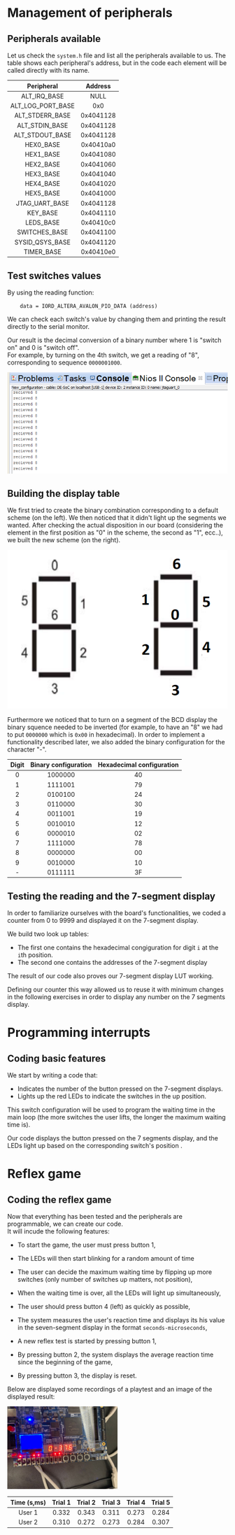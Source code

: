 # Management of peripherals 

## Peripherals available

Let us check the `system.h` file and list all the peripherals available to us.
The table shows each peripheral's address, but in the code each element will be called directly with its name.

|     Peripheral    	|  Address  	|
|:-----------------:	|:---------:	|
| ALT_IRQ_BASE      	|    NULL   	|
| ALT_LOG_PORT_BASE 	|    0x0    	|
| ALT_STDERR_BASE   	| 0x4041128 	|
| ALT_STDIN_BASE    	| 0x4041128 	|
| ALT_STDOUT_BASE   	| 0x4041128 	|
| HEX0_BASE         	| 0x40410a0 	|
| HEX1_BASE         	| 0x4041080 	|
| HEX2_BASE         	| 0x4041060 	|
| HEX3_BASE         	| 0x4041040 	|
| HEX4_BASE         	| 0x4041020 	|
| HEX5_BASE         	| 0x4041000 	|
| JTAG_UART_BASE    	| 0x4041128 	|
| KEY_BASE          	| 0x4041110 	|
| LEDS_BASE         	| 0x40410c0 	|
| SWITCHES_BASE     	| 0x4041100 	|
| SYSID_QSYS_BASE   	| 0x4041120 	|
| TIMER_BASE        	| 0x40410e0 	|

## Test switches values

By using the reading function:

        data = IORD_ALTERA_AVALON_PIO_DATA (address)

We can check each switch's value by changing them and printing the result directly to the serial monitor.

Our result is the decimal conversion of a binary number where 1 is "switch on" and 0 is \"switch off\". \
For example, by turning on the 4th switch, we get a reading of \"8\", corresponding to sequence `0000001000`.

![Switch_value](https://github.com/federaspa/Reflex-game/blob/main/Images/Switch%20value.png)

## Building the display table

We first tried to create the binary combination corresponding to a default scheme (on the left). We then noticed that it didn't light up the
segments we wanted. After checking the actual disposition
in our board (considering the element in the first position as \"0\" in
the scheme, the second as \"1\", ecc..), we built the new scheme (on the right).

![Schema](https://github.com/federaspa/Reflex-game/blob/main/Images/schema.png)

Furthermore we noticed that to turn on a segment of the BCD display the
binary squence needed to be inverted (for example, to have an \"8\" we
had to put `0000000` which is `0x00` in hexadecimal). In order to implement a functionality described later, we also added the binary configuration for the character
\"-\".

| Digit 	| Binary configuration 	| Hexadecimal configuration 	|
|:-----:	|:--------------------:	|:--------------------:	|
| 0     	|        1000000       	| 40                 	|
| 1     	|        1111001       	| 79                 	|
| 2     	|        0100100       	| 24                 	|
| 3     	|        0110000       	| 30                 	|
| 4     	|        0011001       	| 19                 	|
| 5     	|        0010010       	| 12                 	|
| 6     	|        0000010       	| 02                 	|
| 7     	|        1111000       	| 78                 	|
| 8     	|        0000000       	| 00                 	|
| 9     	|        0010000       	| 10                 	|
| \-    	|        0111111       	| 3F                 	|

## Testing the reading and the 7-segment display

In order to familiarize ourselves with the board's functionalities, we coded a counter from 0 to 9999 and displayed it on the 7-segment display.

We build two look up tables:
* The first one contains the hexadecimal congiguration for digit `i` at the `i`th position.
* The second one contains the addresses of the 7-segment display

The result of our code also proves our 7-segment display LUT
working.



Defining our counter this way allowed us to reuse it with minimum
changes in the following exercises in order to display any number on the
7 segments display.

# Programming interrupts

## Coding basic features
We start by writing a code that:
* Indicates the number of the button pressed on the 7-segment displays.
* Lights up the red LEDs to indicate the switches in the up position. 

This switch configuration will be used to program the waiting time in the main loop (the more switches the user lifts, the longer the maximum waiting time is).

Our code displays the button pressed on the 7 segments display, and the
LEDs light up based on the corresponding switch's position .


# Reflex game

## Coding the reflex game
Now that everything has been tested and the peripherals are programmable, we can create our code.\
It will incude the following features: 

-   To start the game, the user must press button 1,

-   The LEDs will then start blinking for a random amount of time

-   The user can decide the maximum waiting time by flipping up more switches (only number of switches up matters, not position),

-   When the waiting time is over, all the LEDs will light up simultaneously,

-   The user should press button 4 (left) as quickly as possible,

-   The system measures the user's reaction time and displays its his value  in the seven-segment display in the format `seconds-microseconds`,


-   A new reflex test is started by pressing button 1,

-   By pressing button 2, the system displays the average reaction time since the beginning of the game,

-   By pressing button 3, the display is reset.

Below are displayed some recordings of a playtest and an image of the displayed result:

<img src="https://github.com/federaspa/Reflex-game/blob/main/Images/display%20dash.jpeg" width=50%>

| Time (s,ms) 	| Trial 1 	| Trial 2 	| Trial 3 	| Trial 4 	| Trial 5 	|
|:-----------:	|:-------:	|:-------:	|:-------:	|:-------:	|:-------:	|
|    User 1   	|  0.332  	|  0.343  	|  0.311  	|  0.273  	|  0.284  	|
|    User 2   	|  0.310  	|  0.272  	|  0.273  	|  0.284  	|  0.307  	|
